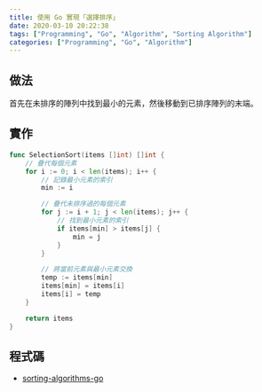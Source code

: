 ```yaml
---
title: 使用 Go 實現「選擇排序」
date: 2020-03-10 20:22:38
tags: ["Programming", "Go", "Algorithm", "Sorting Algorithm"]
categories: ["Programming", "Go", "Algorithm"]
---
```


## 做法

首先在未排序的陣列中找到最小的元素，然後移動到已排序陣列的末端。

## 實作

```go
func SelectionSort(items []int) []int {
	// 疊代每個元素
	for i := 0; i < len(items); i++ {
		// 記錄最小元素的索引
		min := i

		// 疊代未排序過的每個元素
		for j := i + 1; j < len(items); j++ {
			// 找到最小元素的索引
			if items[min] > items[j] {
				min = j
			}
		}

		// 將當前元素與最小元素交換
		temp := items[min]
		items[min] = items[i]
		items[i] = temp
	}

	return items
}
```

## 程式碼

- [sorting-algorithms-go](https://github.com/memochou1993/sorting-algorithms-go)
